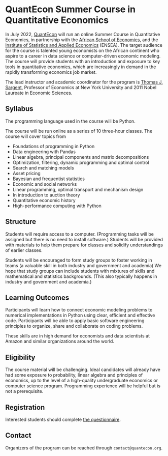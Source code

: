# QuantEcon Summer Course in Quantitative Economics

In July 2022, [QuantEcon](https://quantecon.org/)  will run an online Summer
Course in Quantitative Economics, in partnership with the [African School of
Economics](https://africanschoolofeconomics.com/), and the [Institute of
Statistics and Applied Economics](https://ensea.ed.ci/en/) (ENSEA).  The
target audience for the course is talented young economists on the African
continent who aspire to a career in data science or computer-driven economic
modeling.  The course will provide students with an introduction and exposure
to key tools in quantitative economics, which are increasingly in demand in
the rapidly transforming economics job market.

The lead instructor and academic coordinator for the program is [Thomas J.
Sargent](http://www.tomsargent.com/), Professor of Economics at New York
University and 2011 Nobel Laureate in Economic Sciences.

## Syllabus

The programming language used in the course will be Python.

The course will be run online as a series of 10 three-hour classes.  The
course will cover topics from 

* Foundations of programming in Python
* Data engineering with Pandas
* Linear algebra, principal components and matrix decompositions
* Optimization, filtering, dynamic programming and optimal control
* Search and matching models
* Asset pricing
* Bayesian and frequentist statistics
* Economic and social networks
* Linear programming, optimal transport and mechanism design
* In introduction to auction theory
* Quantitative economic history
* High-performance computing with Python

## Structure

Students will require access to a computer.  (Programming tasks will be
assigned but there is no need to install software.) Students will be provided
with materials to help them prepare for classes and solidify understandings of
earlier classes.  

Students will be encouraged to form study groups to foster working in teams (a
valuable skill in both industry and government and academia) We hope that
study groups can include students with mixtures of skills and mathematical and
statistics backgrounds. (This also typically happens in industry and
government and academia.)


## Learning Outcomes

Participants will learn how to connect economic modeling problems to numerical
implementations in Python using clear, efficient and effective code.
Participants will be able to apply basic software engineering principles to
organize, share and collaborate on coding problems.

These skills are in high demand for economists and data scientists at Amazon
and similar organizations around the world.

## Eligibility

The course material will be challenging.  Ideal candidates will already have
had some exposure to probability, linear algebra and principles of economics,
up to the level of a high-quality undergraduate economics or computer science
program.  Programming experience will be helpful but is not a prerequisite.

## Registration

Interested students should complete [the questionnaire](https://docs.google.com/forms/d/1lG6kDYzM58pt7lRJpY-1n5ZOn6JA3TYdWs5W_tgNgKY/edit?ts=624267e8).

## Contact

Organizers of the program can be reached through `contact@quantecon.org`.

